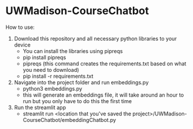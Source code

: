 # UWMadison-CourseChatbot

How to use:
1. Download this repository and all necessary python libraries to your device
   - You can install the libraries using pipreqs
   - pip install pipreqs
   - pipreqs (this command creates the requirements.txt based on what you need to download)
   - pip install -r requirements.txt
2. Navigate into the project folder and run embeddings.py
   - python3 embeddings.py
   - this will generate an embeddings file, it will take around an hour to run but you only have to do this the first time
3. Run the streamlit app
   - streamlit run <location that you've saved the project>/UWMadison-CourseChatbot/embeddingChatbot.py
